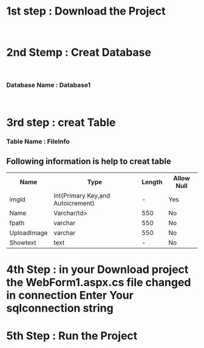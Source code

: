 <h1>1st step : Download the Project </h1><br>
<h1>2nd Stemp : Creat Database  </h1><br>
<h3>Database Name : Database1</h3><br>
<h1>3rd step : creat Table </h1>
<h3>Table Name : FileInfo</h3>
  <h2>Following information is help to creat table  </h2>
<table>
  <tr>
    <th>Name</th>
    <th>Type</th>
    <th>Length</th>
    <th>Allow Null</th>
  </tr>
  <tr><td>imgId</td>
  <td>Int(Primary Key,and Autoicrement)</td>
   <td>- </td>
    <td>Yes</td>
  </tr>
  <tr>
    <td>Name</td>
    <td>Varchar/td>
      <td>550</td>
    <td>No</td>
  </tr>
  <tr>
    <td>fpath</td>
    <td>varchar</td>
    <td>550</td>
    <td>No</td>
  </tr>
  <tr>
    <td>UploadImage</td>
    <td>varchar</td>
    <td>550</td>
    <td>No</td>
  </tr>
  <tr>
    <td>Showtext</td>
    <td>text</td>
    <td>-</td>
    <td>No</td>
  </tr>
</table>
<h1>4th Step : in your Download project the WebForm1.aspx.cs file changed in connection Enter Your sqlconnection string </h1>
<h1>5th Step : Run the Project</h1>
